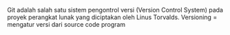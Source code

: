 Git adalah salah satu sistem pengontrol versi (Version Control System) pada proyek perangkat lunak yang diciptakan oleh Linus Torvalds.
Versioning = mengatur versi dari source code program